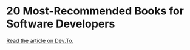 # 20 Most-Recommended Books for Software Developers

[Read the article on Dev.To.](https://dev.to/awwsmm/20-most-recommended-books-for-software-developers-5578)
